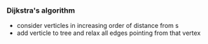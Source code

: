 ### Dijkstra's algorithm
- consider verticles in increasing order of distance from s
- add verticle to tree and relax all edges pointing from that vertex
